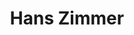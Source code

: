 ---
title: "Hans Zimmer"
summary: "Hans Florian Zimmer ; born 12 September 1957) is a German film score composer and music producer. He has won two Oscars and four Grammys, and has been nominated for two Emmys and a Tony. Zimmer was also named on the list of Top 100 Living Geniuses, published by The Daily Telegraph.His works are notable for integrating electronic music sounds with traditional orchestral arrangements. Since the 1980s, Zimmer has composed music for over 150 films. He has won two Academy Awards for Best Original Score for The Lion King , and Dune . His works include Gladiator, The Last Samurai, the Pirates of the Caribbean series, The Dark Knight trilogy, Inception, Man of Steel, Interstellar, and Dunkirk.
Zimmer spent the early part of his career in the United Kingdom before moving to the United States. He is the head of the film music division at DreamWorks Pictures and DreamWorks Animation studios and works with other composers through the company that he founded, Remote Control Productions, formerly known as Media Ventures. His studio in Santa Monica, California has an extensive range of computer equipment and keyboards, allowing demo versions of film scores to be created quickly.Zimmer has collaborated on multiple projects with directors including Ridley Scott, Ron Howard, Gore Verbinski, Michael Bay, Guy Ritchie and Christopher Nolan."
slug: "hans-zimmer"
image: "hans-zimmer.jpg"
apple_music_artist_url: "https://music.apple.com/gb/artist/hans-zimmer/454295032"
wikipedia_url: "https://en.wikipedia.org/wiki/Hans_Zimmer"
---
